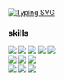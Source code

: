 <div>
 <a href="https://git.io/typing-svg">
 <img src="https://readme-typing-svg.demolab.com?font=Handjet&weight=600&size=50&duration=3500&pause=3000&color=46A0F7&center=true&vCenter=true&width=435&height=100&lines=Hello%2C+I'm+miji+%F0%9F%99%82" alt="Typing SVG" />
 </a>
     
### skills
<div style={display: flex; flex-direction: column;}>

   <div style={display: flex;}>
        <img src="https://img.shields.io/badge/Next.Js-000000?style=flat&logo=Next.Js&logoColor=white"/>
        <img src="https://img.shields.io/badge/React-61DAFB?style=flat&logo=React&logoColor=white"/>
        <img src="https://img.shields.io/badge/Recoil-3578E5?style=flat&logo=Recoil&logoColor=white"/>
        <img src="https://img.shields.io/badge/styledcomponents-DB7093?style=flat&logo=styledcomponents&logoColor=white"/>
        <img src="https://img.shields.io/badge/Vercel-000000?style=flat&logo=Vercel&logoColor=white"/>
   </div>
   <div style={display: flex;}>
        <img src="https://img.shields.io/badge/Node.Js-339933?style=flat&logo=Node.Js&logoColor=white"/>
        <img src="https://img.shields.io/badge/Vue.js-4FC08D?style=flat&logo=Vue.js&logoColor=white"/>
        <img src="https://img.shields.io/badge/Axios-5A29E4?style=flat&logo=Axios&logoColor=white"/>
   </div>
   <div style={display: flex;}>
        <img src="https://img.shields.io/badge/Javascript-F7DF1E?style=flat&logo=Javascript&logoColor=white"/>
        <img src="https://img.shields.io/badge/Html-E34F26?style=flat&logo=HTML&logoColor=white"/>
        <img src="https://img.shields.io/badge/Css-1572B6?style=flat&logo=CSS&logoColor=white"/>
   </div>
</div>

</div>

<!--
**miji7575/miji7575** is a ✨ _special_ ✨ repository because its `README.md` (this file) appears on your GitHub profile.

Here are some ideas to get you started:

- 🔭 I’m currently working on ...
- 🌱 I’m currently learning ...
- 👯 I’m looking to collaborate on ...
- 🤔 I’m looking for help with ...
- 💬 Ask me about ...
- 📫 How to reach me: ...
- 😄 Pronouns: ...
- ⚡ Fun fact: ...
-->
